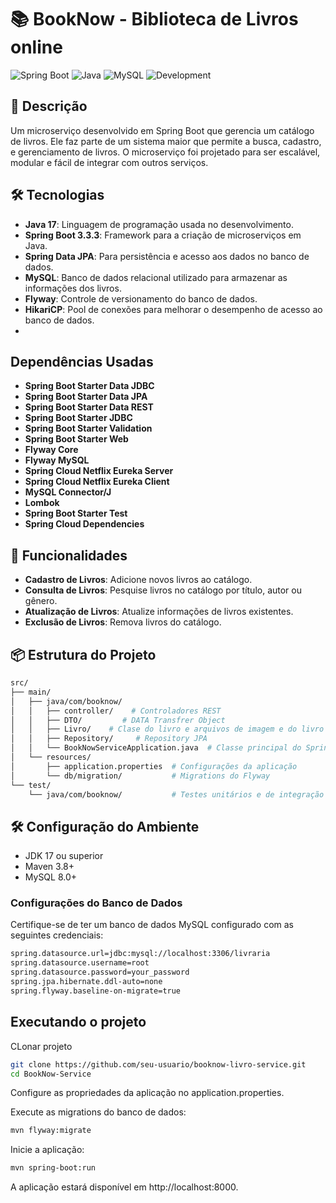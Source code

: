 # 📚 BookNow - Biblioteca  de Livros online

![Spring Boot](https://img.shields.io/badge/Spring%20Boot-6DB33F?style=for-the-badge&logo=spring-boot&logoColor=white)
![Java](https://img.shields.io/badge/Java-007396?style=for-the-badge&logo=java&logoColor=white)
![MySQL](https://img.shields.io/badge/MySQL-4479A1?style=for-the-badge&logo=mysql&logoColor=white)
![Development](https://img.shields.io/badge/Development-In%20Progress-yellow?style=for-the-badge)

## 📖 Descrição

Um microserviço desenvolvido em Spring Boot que gerencia um catálogo de livros. Ele faz parte de um sistema maior que permite a busca, cadastro, e gerenciamento de livros. O microserviço foi projetado para ser escalável, modular e fácil de integrar com outros serviços.

## 🛠️ Tecnologias

- **Java 17**: Linguagem de programação usada no desenvolvimento.
- **Spring Boot 3.3.3**: Framework para a criação de microserviços em Java.
- **Spring Data JPA**: Para persistência e acesso aos dados no banco de dados.
- **MySQL**: Banco de dados relacional utilizado para armazenar as informações dos livros.
- **Flyway**: Controle de versionamento do banco de dados.
- **HikariCP**: Pool de conexões para melhorar o desempenho de acesso ao banco de dados.
- 
## Dependências Usadas
<ul>
    <li><strong>Spring Boot Starter Data JDBC</strong></li>
    <li><strong>Spring Boot Starter Data JPA</strong></li>
    <li><strong>Spring Boot Starter Data REST</strong></li>
    <li><strong>Spring Boot Starter JDBC</strong></li>
    <li><strong>Spring Boot Starter Validation</strong></li>
    <li><strong>Spring Boot Starter Web</strong></li>
    <li><strong>Flyway Core</strong></li>
    <li><strong>Flyway MySQL</strong></li>
    <li><strong>Spring Cloud Netflix Eureka Server</strong></li>
    <li><strong>Spring Cloud Netflix Eureka Client</strong></li>
    <li><strong>MySQL Connector/J</strong></li>
    <li><strong>Lombok</strong></li>
    <li><strong>Spring Boot Starter Test</strong></li>
    <li><strong>Spring Cloud Dependencies</strong></li>
</ul>

## 🚀 Funcionalidades

- **Cadastro de Livros**: Adicione novos livros ao catálogo.
- **Consulta de Livros**: Pesquise livros no catálogo por título, autor ou gênero.
- **Atualização de Livros**: Atualize informações de livros existentes.
- **Exclusão de Livros**: Remova livros do catálogo.

## 📦 Estrutura do Projeto

```bash
src/
├── main/
│   ├── java/com/booknow/
│   │   ├── controller/    # Controladores REST
│   │   ├── DTO/         # DATA Transfrer Object
│   │   ├── Livro/    # Clase do livro e arquivos de imagem e do livro
│   │   ├── Repository/     # Repository JPA
│   │   └── BookNowServiceApplication.java  # Classe principal do Spring Boot
│   └── resources/
│       ├── application.properties  # Configurações da aplicação
│       └── db/migration/           # Migrations do Flyway
└── test/
    └── java/com/booknow/           # Testes unitários e de integração
```
## 🛠️ Configuração do Ambiente
<ul>
    <li>JDK 17 ou superior</li>
    <li> Maven 3.8+</Li>
   <li>  MySQL 8.0+ </li>
</ul>
<h3>Configurações do Banco de Dados</h3>
<p>Certifique-se de ter um banco de dados MySQL configurado com as seguintes credenciais:</p>

```bash
spring.datasource.url=jdbc:mysql://localhost:3306/livraria
spring.datasource.username=root
spring.datasource.password=your_password
spring.jpa.hibernate.ddl-auto=none
spring.flyway.baseline-on-migrate=true
```
## Executando o projeto
<p>CLonar projeto</p>

```bash
git clone https://github.com/seu-usuario/booknow-livro-service.git
cd BookNow-Service
```
<p>Configure as propriedades da aplicação no application.properties.</p>
<p>Execute as migrations do banco de dados:</p>

```bash
mvn flyway:migrate
```
<p>Inicie a aplicação:</p>

```bash
mvn spring-boot:run
```
<p>A aplicação estará disponível em http://localhost:8000.</p>




